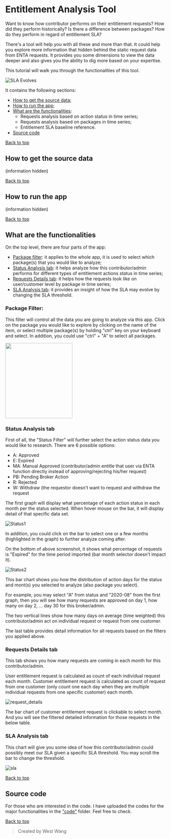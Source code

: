 # Entitlement Analysis Tool

Want to know how contributor performs on their entitlement requests? How did they perform historically? Is there a difference between packages? How do they perform in regard of entitlement SLA?

There's a tool will help you with all these and more than that. It could help you explore more information that hidden behind the static request data from ENTA requests. It provides you some dimensions to view the data deeper and also gives you the ability to dig more based on your expertise.

This tutorial will walk you through the functionalities of this tool.

![SLA Evolves](https://github.com/angang0123/my_project/blob/main/Entitlement%20Analysis%20Tool/images/sla_evolves.gif)

It contains the following sections:
* [How to get the source data](#how-to-get-source-data);
* [How to run the app](#how-to-run-the-app);
* [What are the functionalities](#what-are-the-functionalities):
  * Requests analysis based on action status in time series;
  * Requests analysis based on packages in time series;
  * Entitlement SLA baseline reference.
 * [Source code](#source-code)
  
  
[Back to top](#entitlement-analysis-tool)

## How to get the source data

(information hidden)


[Back to top](#entitlement-analysis-tool)


## How to run the app

(information hidden)

[Back to top](#entitlement-analysis-tool)


##  What are the functionalities

On the top level, there are four parts of the app:

* [Package filter](#package-filter): it applies to the whole app, it is used to select which package(s) that you would like to analyze;
* [Status Analysis tab](#status-analysis-tab): it helps analyze how this contributor/admin performs for different types of entitlement actions status in time series;
* [Requests Details tab](#requests-details-tab): it helps how the requests look like on user/customer level by package in time series;
* [SLA Analysis tab](#sla-analysis-tab): it provides an insight of how the SLA may evolve by changing the SLA threshold.

### Package Filter:

This filter will control all the data you are going to analyze via this app. Click on the package you would like to explore by clicking on the name of the item, or select multiple package(s) by holding "ctrl" key on your keyboard and select. In addition, you could use "ctrl" + "A" to select all packages.

<img src="/Entitlement%20Analysis%20Tool/images/package_filter.jpg" width="210" height="236"/>

### Status Analysis tab

First of all, the "Status Filter" will further select the action status data you would like to research. There are 6 possible options:

* A: Approved
* E: Expired
* MA: Manual Approved (contributor/admin entitle that user via ENTA function directly instead of approving/rejecting his/her request)
* PB: Pending Broker Action
* R: Rejected
* W: Withdraw (the requestor doesn't want to request and withdraw the request
    

The first graph will display what percentage of each action status in each month per the status selected. When hover mouse on the bar, it will display detail of that specific data set.

![Status1](/Entitlement%20Analysis%20Tool/images/status1.PNG)

In addition, you could click on the bar to select one or a few months (highlighted in the graph) to further analyze coming after.

On the bottom of above screenshot, it shows what percentage of requests is "Expired" for the time period imported (bar month selector doesn't impact it).

![Status2](/Entitlement%20Analysis%20Tool/images/status2.jpg) 

This bar chart shows you how the distribution of action days for the status and mont(s) you selected to analyze (also package you select).

For example, you may select "A" from status and "2020-08" from the first graph, then you will see how many requests are approved on day 1, how many on day 2, ... day 30 for this broker/admin.

The two vertical lines show how many days on average (time weighted) this contributor/admin act on individual request or request from one customer.

The last table provides detail information for all requests based on the filters you applied above. 


### Requests Details tab

This tab shows you how many requests are coming in each month for this contributor/admin.

User entitlement request is calculated as count of each individual request each month. Customer entitlement request is calculated as count of request from one customer (only count one each day when they are multiple individual requests from one specific customer) each month.

![request_details](/Entitlement%20Analysis%20Tool/images/request_details.jpg)

The bar chart of customer entitlement request is clickable to select month. And you will see the filtered detailed information for those requests in the below table. 


### SLA Analysis tab

This chart will give you some idea of how this contributor/admin could possibly meet our SLA given a specific SLA threshold. You may scroll the bar to change the threshold.

![sla](/Entitlement%20Analysis%20Tool/images/sla.PNG)


[Back to top](#entitlement-analysis-tool)


## Source code

For those who are interested in the code. I have uploaded the codes for the major functionalities in the ["code"](https://github.com/angang0123/my_project/tree/main/Entitlement%20Analysis%20Tool/code) folder. Feel free to check.

[Back to top](#entitlement-analysis-tool)



>Created by West Wang
